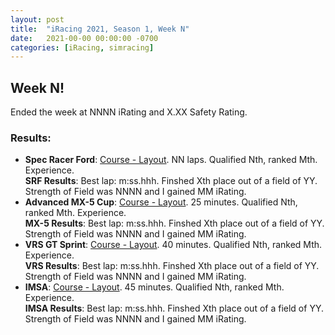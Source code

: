 ```yaml
---
layout: post
title:  "iRacing 2021, Season 1, Week N"
date:   2021-00-00 00:00:00 -0700
categories: [iRacing, simracing]
---
```

## Week N!

Ended the week at NNNN iRating and X.XX Safety Rating.

### Results:
* **Spec Racer Ford**: [Course - Layout](https://members.iracing.com/membersite/member/EventResult.do?&subsessionid=). NN laps. Qualified Nth, ranked Mth. Experience.  
**SRF Results**: Best lap: m:ss.hhh. Finshed Xth place out of a field of YY. Strength of Field was NNNN and I gained MM iRating.  
* **Advanced MX-5 Cup**: [Course - Layout](https://members.iracing.com/membersite/member/EventResult.do?&subsessionid=). 25 minutes. Qualified Nth, ranked Mth. Experience.  
**MX-5 Results**: Best lap: m:ss.hhh. Finshed Xth place out of a field of YY. Strength of Field was NNNN and I gained MM iRating.
* **VRS GT Sprint**: [Course - Layout](https://members.iracing.com/membersite/member/EventResult.do?&subsessionid=). 40 minutes. Qualified Nth, ranked Mth. Experience.  
**VRS Results**: Best lap: m:ss.hhh. Finshed Xth place out of a field of YY. Strength of Field was NNNN and I gained MM iRating.
* **IMSA**: [Course - Layout](https://members.iracing.com/membersite/member/EventResult.do?&subsessionid=). 45 minutes. Qualified Nth, ranked Mth. Experience.  
**IMSA Results**: Best lap: m:ss.hhh. Finshed Xth place out of a field of YY. Strength of Field was NNNN and I gained MM iRating.
